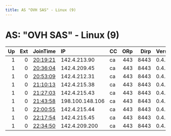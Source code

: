 ```yaml
---
title: AS "OVH SAS" - Linux (9)
---
```


# AS: "OVH SAS" - Linux (9)

|   Up |   Ext | JoinTime                                                                                            | IP              | CC   |   ORp |   Dirp | Version   | Contact   | Nickname   |   eFamMembers |
|-----:|------:|:----------------------------------------------------------------------------------------------------|:----------------|:-----|------:|-------:|:----------|:----------|:-----------|--------------:|
|    1 |     0 | [20:19:21](https://metrics.torproject.org/rs.html#details/724B5C101440DEF2C3F7348074D8CFABE614C6C5) | 142.4.213.90    | ca   |   443 |   8443 | 0.4.4.5   | None      | Unnamed    |             1 |
|    1 |     0 | [20:36:04](https://metrics.torproject.org/rs.html#details/A6ED00ED56F31DB6DBBA7FD3F7F80D1DA6082E02) | 142.4.209.45    | ca   |   443 |   8443 | 0.4.4.5   | None      | Unnamed    |             1 |
|    1 |     0 | [20:53:09](https://metrics.torproject.org/rs.html#details/B82D0CDE5608F32283441593FF41A7827EB1CFCF) | 142.4.212.31    | ca   |   443 |   8443 | 0.4.4.5   | None      | Unnamed    |             1 |
|    1 |     0 | [21:10:13](https://metrics.torproject.org/rs.html#details/E432C6C1CC2FAC3B5814568EE0DB570BA390AE20) | 142.4.215.38    | ca   |   443 |   8443 | 0.4.4.5   | None      | Unnamed    |             1 |
|    1 |     0 | [21:27:03](https://metrics.torproject.org/rs.html#details/C1D5B04F19B45EA0F4FA65B57DFCA265D00FD80B) | 142.4.215.43    | ca   |   443 |   8443 | 0.4.4.5   | None      | Unnamed    |             1 |
|    1 |     0 | [21:43:58](https://metrics.torproject.org/rs.html#details/1489CEB120B3DF9CDF1EB5152A65F8C5F4B9E0F3) | 198.100.148.106 | ca   |   443 |   8443 | 0.4.4.5   | None      | Unnamed    |             1 |
|    1 |     0 | [22:00:55](https://metrics.torproject.org/rs.html#details/1D2ACB5A633A881800C3B5C22E8C2C483EDDA347) | 142.4.215.44    | ca   |   443 |   8443 | 0.4.4.5   | None      | Unnamed    |             1 |
|    1 |     0 | [22:17:54](https://metrics.torproject.org/rs.html#details/AF7B7F09D45CDEDD8A2A8376F0B07014FA869630) | 142.4.215.45    | ca   |   443 |   8443 | 0.4.4.5   | None      | Unnamed    |             1 |
|    1 |     0 | [22:34:50](https://metrics.torproject.org/rs.html#details/36C7D27AA015CC79B4504B1350A97D834E8A0F3D) | 142.4.209.200   | ca   |   443 |   8443 | 0.4.4.5   | None      | Unnamed    |             1 |

